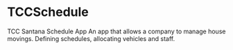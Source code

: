 # TCCSchedule
TCC Santana Schedule App
An app that allows a company to manage house movings.
Defining schedules, allocating vehicles and staff.
